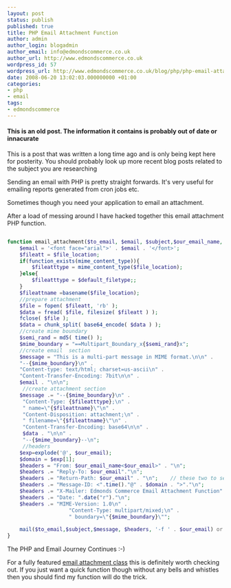 ```yaml
---
layout: post
status: publish
published: true
title: PHP Email Attachment Function
author: admin
author_login: blogadmin
author_email: info@edmondscommerce.co.uk
author_url: http://www.edmondscommerce.co.uk
wordpress_id: 57
wordpress_url: http://www.edmondscommerce.co.uk/blog/php/php-email-attachment-function/
date: 2008-06-20 13:02:03.000000000 +01:00
categories:
- php
- email
tags:
- edmondscommerce
---
```

<div class="oldpost"><h4>This is an old post. The information it contains is probably out of date or innacurate</h4>
<p>
This is a post that was written a long time ago and is only being kept here for posterity.
You should probably look up more recent blog posts related to the subject you are researching
</p>
</div>
Sending an email with PHP is pretty straight forwards. It's very useful for emailing reports generated from cron jobs etc.

Sometimes though you need your application to email an attachment.

After a load of messing around I have hacked together this email attachment PHP function.

```php

function email_attachment($to_email, $email, $subject,$our_email_name, $our_email, $file_location, $default_filetype='application/zip'){
	$email = '<font face="arial">' . $email . '</font>';
	$fileatt = $file_location;
	if(function_exists(mime_content_type)){
		$fileatttype = mime_content_type($file_location); 
	}else{
		$fileatttype = $default_filetype;;
	}
	$fileattname =basename($file_location);
	//prepare attachment
	$file = fopen( $fileatt, 'rb' ); 
	$data = fread( $file, filesize( $fileatt ) ); 
	fclose( $file );
	$data = chunk_split( base64_encode( $data ) );
	//create mime boundary
	$semi_rand = md5( time() ); 
	$mime_boundary = "==Multipart_Boundary_x{$semi_rand}x"; 
	//create email  section
	$message = "This is a multi-part message in MIME format.\n\n" . 
	"--{$mime_boundary}\n" . 
	"Content-type: text/html; charset=us-ascii\n" . 
	"Content-Transfer-Encoding: 7bit\n\n" . 
	$email . "\n\n";
	 //create attachment section
	$message .= "--{$mime_boundary}\n" . 
	 "Content-Type: {$fileatttype};\n" . 
	 " name=\"{$fileattname}\"\n" . 
	 "Content-Disposition: attachment;\n" . 
	 " filename=\"{$fileattname}\"\n" . 
	 "Content-Transfer-Encoding: base64\n\n" . 
	 $data . "\n\n" . 
	 "--{$mime_boundary}--\n";
	 //headers
	$exp=explode('@', $our_email);
	$domain = $exp[1];
	$headers = "From: $our_email_name<$our_email>" . "\n";
	$headers .= "Reply-To: $our_email"."\n";
	$headers .= "Return-Path: $our_email" . "\n";    // these two to set reply address
	$headers .= "Message-ID: <".time()."@" . $domain . ">"."\n";
	$headers .= "X-Mailer: Edmonds Commerce Email Attachment Function"."\n";          // These two to help avoid spam-filters
	$headers .= "Date: ".date("r")."\n";
	$headers .= "MIME-Version: 1.0\n" . 
                    "Content-Type: multipart/mixed;\n" . 
                    " boundary=\"{$mime_boundary}\"";
	 
	mail($to_email,$subject,$message, $headers, '-f ' . $our_email) or die ('<h3 style="color: red;">Mail Failed</h3>');
}

```

The PHP and Email Journey Continues :-)

For a fully featured <a href="http://www.phpclasses.org/browse/package/2822.html" rel="nofollow">email attachment class</a> this is definitely worth checking out. If you just want a quick function though without any bells and whistles then you should find my function will do the trick.
